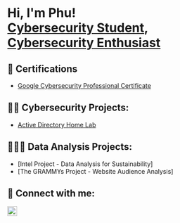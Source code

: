 <h1>Hi, I'm Phu! <br/><a href="https://www.linkedin.com/in/phu-chau/">Cybersecurity Student</a>, <a href="https://tryhackme.com/p/MadeEnVietnam">Cybersecurity Enthusiast</a>

<h2>📝 Certifications</h2>

- [Google Cybersecurity Professional Certificate](https://coursera.org/share/1e32a570c2872d0dcda5f921532eccfd)

<h2>👨‍💻 Cybersecurity Projects:</h2>

- [Active Directory Home Lab](https://github.com/PhuChau04/ActiveDirectoryLab)

<h2>🕵🏻‍♂️ Data Analysis Projects:</h2>

- [Intel Project - Data Analysis for Sustainability]
- [The GRAMMYs Project - Website Audience Analysis]

<h2> 🤳 Connect with me:</h2>

[<img align="left" alt="JoshMadakor | LinkedIn" width="22px" src="https://cdn.jsdelivr.net/npm/simple-icons@v3/icons/linkedin.svg" />][linkedin]

[linkedin]: https://linkedin.com/in/phu-chau/

<!--
**PhuChau04/PhuChau04** is a ✨ _special_ ✨ repository because its `README.md` (this file) appears on your GitHub profile.

Here are some ideas to get you started:

- 🔭 I’m currently working on ...
- 🌱 I’m currently learning ...
- 👯 I’m looking to collaborate on ...
- 🤔 I’m looking for help with ...
- 💬 Ask me about ...
- 📫 How to reach me: ...
- 😄 Pronouns: ...
- ⚡ Fun fact: ...
-->
